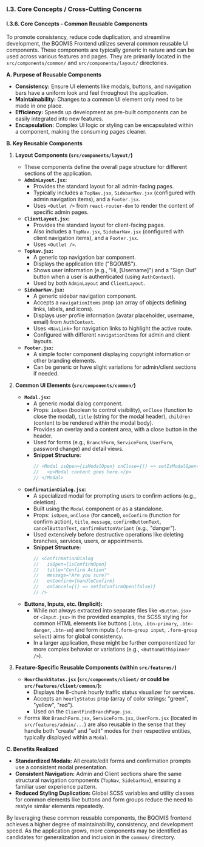 
### I.3. Core Concepts / Cross-Cutting Concerns

#### I.3.6. Core Concepts - Common Reusable Components

To promote consistency, reduce code duplication, and streamline development, the BQOMIS Frontend utilizes several common reusable UI components. These components are typically generic in nature and can be used across various features and pages. They are primarily located in the `src/components/common/` and `src/components/layout/` directories.

**A. Purpose of Reusable Components**

*   **Consistency:** Ensure UI elements like modals, buttons, and navigation bars have a uniform look and feel throughout the application.
*   **Maintainability:** Changes to a common UI element only need to be made in one place.
*   **Efficiency:** Speeds up development as pre-built components can be easily integrated into new features.
*   **Encapsulation:** Complex UI logic or styling can be encapsulated within a component, making the consuming pages cleaner.

**B. Key Reusable Components**

1.  **Layout Components (`src/components/layout/`)**
    *   These components define the overall page structure for different sections of the application.
    *   **`AdminLayout.jsx`:**
        *   Provides the standard layout for all admin-facing pages.
        *   Typically includes a `TopNav.jsx`, `SidebarNav.jsx` (configured with admin navigation items), and a `Footer.jsx`.
        *   Uses `<Outlet />` from `react-router-dom` to render the content of specific admin pages.
    *   **`ClientLayout.jsx`:**
        *   Provides the standard layout for client-facing pages.
        *   Also includes a `TopNav.jsx`, `SidebarNav.jsx` (configured with client navigation items), and a `Footer.jsx`.
        *   Uses `<Outlet />`.
    *   **`TopNav.jsx`:**
        *   A generic top navigation bar component.
        *   Displays the application title ("BQOMIS").
        *   Shows user information (e.g., "Hi, [Username]") and a "Sign Out" button when a user is authenticated (using `AuthContext`).
        *   Used by both `AdminLayout` and `ClientLayout`.
    *   **`SidebarNav.jsx`:**
        *   A generic sidebar navigation component.
        *   Accepts a `navigationItems` prop (an array of objects defining links, labels, and icons).
        *   Displays user profile information (avatar placeholder, username, email) from `AuthContext`.
        *   Uses `<NavLink>` for navigation links to highlight the active route.
        *   Configured with different `navigationItems` for admin and client layouts.
    *   **`Footer.jsx`:**
        *   A simple footer component displaying copyright information or other branding elements.
        *   Can be generic or have slight variations for admin/client sections if needed.

2.  **Common UI Elements (`src/components/common/`)**
    *   **`Modal.jsx`:**
        *   A generic modal dialog component.
        *   Props: `isOpen` (boolean to control visibility), `onClose` (function to close the modal), `title` (string for the modal header), `children` (content to be rendered within the modal body).
        *   Provides an overlay and a content area, with a close button in the header.
        *   Used for forms (e.g., `BranchForm`, `ServiceForm`, `UserForm`, password change) and detail views.
        *   **Snippet Structure:**
            ```javascript
            // <Modal isOpen={isModalOpen} onClose={() => setIsModalOpen(false)} title="My Modal">
            //   <p>Modal content goes here.</p>
            // </Modal>
            ```
    *   **`ConfirmationDialog.jsx`:**
        *   A specialized modal for prompting users to confirm actions (e.g., deletion).
        *   Built using the `Modal` component or as a standalone.
        *   Props: `isOpen`, `onClose` (for cancel), `onConfirm` (function for confirm action), `title`, `message`, `confirmButtonText`, `cancelButtonText`, `confirmButtonVariant` (e.g., "danger").
        *   Used extensively before destructive operations like deleting branches, services, users, or appointments.
        *   **Snippet Structure:**
            ```javascript
            // <ConfirmationDialog
            //   isOpen={isConfirmOpen}
            //   title="Confirm Action"
            //   message="Are you sure?"
            //   onConfirm={handleConfirm}
            //   onCancel={() => setIsConfirmOpen(false)}
            // />
            ```
    *   **Buttons, Inputs, etc. (Implicit):**
        *   While not always extracted into separate files like `<Button.jsx>` or `<Input.jsx>` in the provided examples, the SCSS styling for common HTML elements like buttons (`.btn`, `.btn-primary`, `.btn-danger`, `.btn-sm`) and form inputs (`.form-group input`, `.form-group select`) aims for global consistency.
        *   In a larger application, these might be further componentized for more complex behavior or variations (e.g., `<ButtonWithSpinner />`).

3.  **Feature-Specific Reusable Components (within `src/features/`)**
    *   **`HourChunkStatus.jsx` (`src/components/client/` or could be `src/features/client/common/`):**
        *   Displays the 8-chunk hourly traffic status visualizer for services.
        *   Accepts an `hourlyStatus` prop (array of color strings: "green", "yellow", "red").
        *   Used on the `ClientFindBranchPage.jsx`.
    *   Forms like `BranchForm.jsx`, `ServiceForm.jsx`, `UserForm.jsx` (located in `src/features/admin/...`) are also reusable in the sense that they handle both "create" and "edit" modes for their respective entities, typically displayed within a `Modal`.

**C. Benefits Realized**

*   **Standardized Modals:** All create/edit forms and confirmation prompts use a consistent modal presentation.
*   **Consistent Navigation:** Admin and Client sections share the same structural navigation components (`TopNav`, `SidebarNav`), ensuring a familiar user experience pattern.
*   **Reduced Styling Duplication:** Global SCSS variables and utility classes for common elements like buttons and form groups reduce the need to restyle similar elements repeatedly.

By leveraging these common reusable components, the BQOMIS frontend achieves a higher degree of maintainability, consistency, and development speed. As the application grows, more components may be identified as candidates for generalization and inclusion in the `common/` directory.
